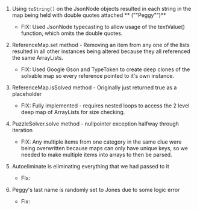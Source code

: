 1) Using `toString()` on the JsonNode objects resulted in each string in the map being held with double quotes attached ** ("\"Peggy\"")**

	- FIX: Used JsonNode typecasting to allow usage of the textValue() function, which omits the double quotes.

2) ReferenceMap.set method - Removing an item from any one of the lists resulted in all other instances being altered because they all referenced the same ArrayLists.

	- FIX: Used Google Gson and TypeToken to create deep clones of the solvable map so every reference pointed to it's own instance.

3) ReferenceMap.isSolved method - Originally just returned true as a placeholder

	- FIX: Fully implemented - requires nested loops to access the 2 level deep map of ArrayLists for size checking.

4) PuzzleSolver.solve method - nullpointer exception halfway through iteration

	- FIX: Any multiple items from one category in the same clue were being overwritten because maps can only have unique keys, so we needed to make multiple items into arrays to then be parsed.

5) Autoeliminate is eliminating everything that we had passed to it
	
	- FIx:
	
6) Peggy's last name is randomly set to Jones due to some logic error

	- Fix:
